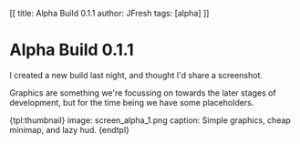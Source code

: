 [[
title: Alpha Build 0.1.1
author: JFresh
tags: [alpha]
]]

# Alpha Build 0.1.1

I created a new build last night, and thought I'd share a screenshot. 

Graphics are something we're focussing on towards the later stages of development, but for the time being we have some placeholders. 

{tpl:thumbnail}
image: screen_alpha_1.png
caption: Simple graphics, cheap minimap, and lazy hud.
{endtpl}
